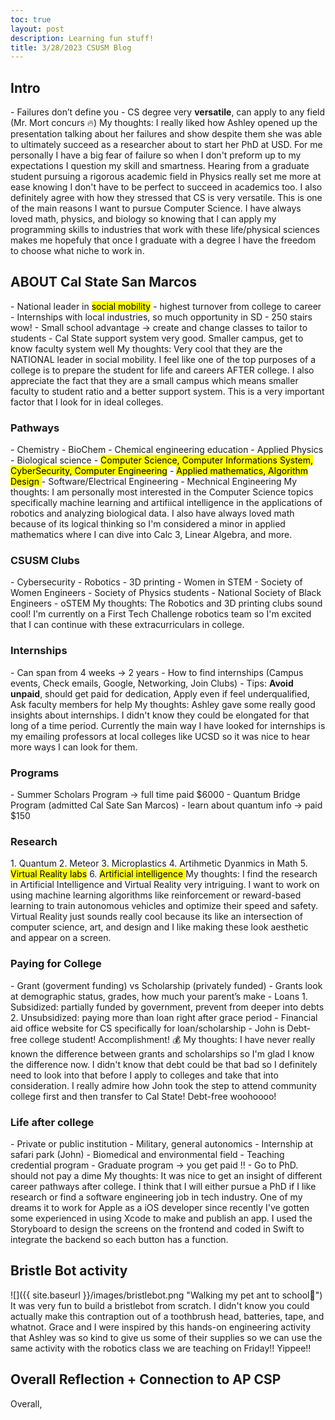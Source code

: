 ```yaml
---
toc: true
layout: post
description: Learning fun stuff!
title: 3/28/2023 CSUSM Blog 
---
```


<h2>Intro</h2>
- Failures don’t define you
- CS degree very <b>versatile</b>, can apply to any field (Mr. Mort concurs 🔥) 
My thoughts: I really liked how Ashley opened up the presentation talking about her failures and show despite them she was able to ultimately succeed as a researcher about to start her PhD at USD. For me personally I have a big fear of failure so when I don't preform up to my expectations I question my skill and smartness. Hearing from a graduate student pursuing a rigorous academic field in Physics really set me more at ease knowing I don't have to be perfect to succeed in academics too. I also definitely agree with how they stressed that CS is very versatile. This is one of the main reasons I want to pursue Computer Science. I have always loved math, physics, and biology so knowing that I can apply my programming skills to industries that work with these life/physical sciences makes me hopefuly that once I graduate with a degree I have the freedom to choose what niche to work in. 

<h2>ABOUT Cal State San Marcos</h2>
- National leader in <mark>social mobility</mark> - highest turnover from college to career 
- Internships with local industries, so much opportunity in SD 
- 250 stairs wow! 
- Small school advantage → create and change classes to tailor to students 
- Cal State support system very good. Smaller campus, get to know faculty system well
My thoughts: Very cool that they are the NATIONAL leader in social mobility. I feel like one of the top purposes of a college is to prepare the student for life and careers AFTER college. I also appreciate the fact that they are a small campus which means smaller faculty to student ratio and a better support system. This is a very important factor that I look for in ideal colleges. 


<h3>Pathways</h3>
- Chemistry 
- BioChem
- Chemical engineering education
- Applied Physics 
- Biological science
- <mark>Computer Science, Computer Informations System, CyberSecurity, Computer Engineering</mark> 
- <mark>Applied mathematics, Algorithm Design </mark>
- Software/Electrical Engineering 
- Mechnical Engineering 
My thoughts: I am personally most interested in the Computer Science topics specifically machine learning and artifiical intelligence in the applications of robotics and analyzing biological data. I also have always loved math because of its logical thinking so I'm considered a minor in applied mathematics where I can dive into Calc 3, Linear Algebra, and more. 

<h3>CSUSM Clubs</h3>
- Cybersecurity 
- Robotics
- 3D printing
- Women in STEM
- Society of Women Engineers
- Society of Physics students 
- National Society of Black Engineers
- oSTEM
My thoughts: The Robotics and 3D printing clubs sound cool! I'm currently on a First Tech Challenge robotics team so I'm excited that I can continue with these extracurriculars in college. 

<h3>Internships</h3>
- Can span from 4 weeks → 2 years 
- How to find internships (Campus events, Check emails, Google, Networking, Join Clubs)
- Tips: <b>Avoid unpaid</b>, should get paid for dedication, Apply even if feel underqualified, Ask faculty members for help 
My thoughts: Ashley gave some really good insights about internships. I didn't know they could be elongated for that long of a time period. Currently the main way I have looked for internships is my emailing professors at local colleges like UCSD so it was nice to hear more ways I can look for them. 

<h3>Programs</h3>
- Summer Scholars Program → full time paid $6000
- Quantum Bridge Program (admitted Cal Sate San Marcos) - learn about quantum info → paid $150

<h3>Research</h3>
1. Quantum
2. Meteor 
3. Microplastics 
4. Artihmetic Dyanmics in Math 
5. <mark>Virtual Reality labs</mark>
6. <mark>Artificial intelligence </mark>
My thoughts: I find the research in Artificial Intelligence and Virtual Reality very intriguing. I want to work on using machine learning algorithms like reinforcement or reward-based learning to train autonomous vehicles and optimize their speed and safety. Virtual Reality just sounds really cool because its like an intersection of computer science, art, and design and I like making these look aesthetic and appear on a screen.

<h3>Paying for College</h3>
- Grant (goverment funding) vs Scholarship (privately funded)
- Grants look at demographic status, grades, how much your parent’s make
- Loans 
1. Subsidized: partially funded by government, prevent from deeper into debts 
2. Unsubsidized: paying more than loan right after grace period 
- Financial aid office website for CS specifically for loan/scholarship 
- John is Debt-free college student! Accomplishment! 💰
My thoughts: I have never really known the difference between grants and scholarships so I'm glad I know the difference now. I didn't know that debt could be that bad so I definitely need to look into that before I apply to colleges and take that into consideration. I really admire how John took the step to attend community college first and then transfer to Cal State! Debt-free woohoooo!

<h3>Life after college</h3>
- Private or public institution 
- Military, general autonomics
- Internship at safari park (John)
- Biomedical and environmental field 
- Teaching credential program 
- Graduate program → you get paid !! 
- Go to PhD. should not pay a dime 
My thoughts: It was nice to get an insight of different career pathways after college. I think that I will either pursue a PhD if I like research or find a software engineering job in tech industry. One of my dreams it to work for Apple as a iOS developer since recently I've gotten some experienced in using Xcode to make and publish an app. I used the Storyboard to design the screens on the frontend and coded in Swift to integrate the backend so each button has a function. 

<h2>Bristle Bot activity</h2>
![]({{ site.baseurl }}/images/bristlebot.png "Walking my pet ant to school🐜")
It was very fun to build a bristlebot from scratch. I didn't know you could actually make this contraption out of a toothbrush head, batteries, tape, and whatnot. Grace and I were inspired by this hands-on engineering activity that Ashley was so kind to give us some of their supplies so we can use the same activity with the robotics class we are teaching on Friday!! Yippee!!


<h2>Overall Reflection + Connection to AP CSP</h2>
Overall, 













 





